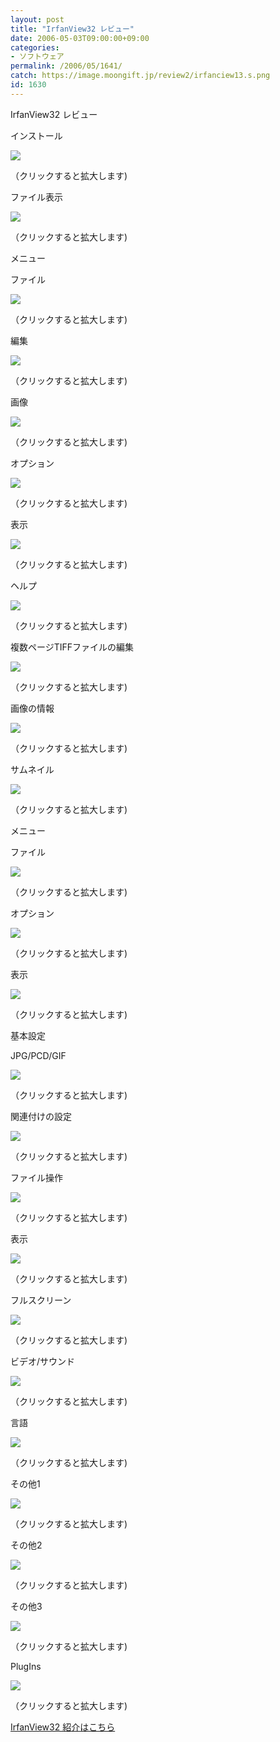 ```yaml
---
layout: post
title: "IrfanView32 レビュー"
date: 2006-05-03T09:00:00+09:00
categories:
- ソフトウェア
permalink: /2006/05/1641/
catch: https://image.moongift.jp/review2/irfanciew13.s.png
id: 1630
---
```

IrfanView32 レビュー  
<!--more-->

インストール

  

[![](https://image.moongift.jp/review2/irfanciew1.s.png)](https://image.moongift.jp/review2/irfanciew1.png)  
  
（クリックすると拡大します)

  

ファイル表示

  

[![](https://image.moongift.jp/review2/irfanciew2.s.png)](https://image.moongift.jp/review2/irfanciew2.png)  
  
（クリックすると拡大します)

  

メニュー

  

ファイル

  

[![](https://image.moongift.jp/review2/irfanciew3.s.png)](https://image.moongift.jp/review2/irfanciew3.png)  
  
（クリックすると拡大します)

  

編集

  

[![](https://image.moongift.jp/review2/irfanciew4.s.png)](https://image.moongift.jp/review2/irfanciew4.png)  
  
（クリックすると拡大します)

  

画像

  

[![](https://image.moongift.jp/review2/irfanciew5.s.png)](https://image.moongift.jp/review2/irfanciew5.png)  
  
（クリックすると拡大します)

  

オプション

  

[![](https://image.moongift.jp/review2/irfanciew6.s.png)](https://image.moongift.jp/review2/irfanciew6.png)  
  
（クリックすると拡大します)

  

表示

  

[![](https://image.moongift.jp/review2/irfanciew7.s.png)](https://image.moongift.jp/review2/irfanciew7.png)  
  
（クリックすると拡大します)

  

ヘルプ

  

[![](https://image.moongift.jp/review2/irfanciew8.s.png)](https://image.moongift.jp/review2/irfanciew8.png)  
  
（クリックすると拡大します)

  

複数ページTIFFファイルの編集

  

[![](https://image.moongift.jp/review2/irfanciew9.s.png)](https://image.moongift.jp/review2/irfanciew9.png)  
  
（クリックすると拡大します)

  

画像の情報

  

[![](https://image.moongift.jp/review2/irfanciew10.s.png)](https://image.moongift.jp/review2/irfanciew10.png)  
  
（クリックすると拡大します)

  

サムネイル

  

[![](https://image.moongift.jp/review2/irfanciew11.s.png)](https://image.moongift.jp/review2/irfanciew11.png)  
  
（クリックすると拡大します)

  

メニュー

  

ファイル

  

[![](https://image.moongift.jp/review2/irfanciew12.s.png)](https://image.moongift.jp/review2/irfanciew12.png)  
  
（クリックすると拡大します)

  

オプション

  

[![](https://image.moongift.jp/review2/irfanciew13.s.png)](https://image.moongift.jp/review2/irfanciew13.png)  
  
（クリックすると拡大します)

  

表示

  

[![](https://image.moongift.jp/review2/irfanciew14.s.png)](https://image.moongift.jp/review2/irfanciew14.png)  
  
（クリックすると拡大します)

  

基本設定

  

JPG/PCD/GIF

  

[![](https://image.moongift.jp/review2/irfanciew15.s.png)](https://image.moongift.jp/review2/irfanciew15.png)  
  
（クリックすると拡大します)

  

関連付けの設定

  

[![](https://image.moongift.jp/review2/irfanciew16.s.png)](https://image.moongift.jp/review2/irfanciew16.png)  
  
（クリックすると拡大します)

  

ファイル操作

  

[![](https://image.moongift.jp/review2/irfanciew17.s.png)](https://image.moongift.jp/review2/irfanciew17.png)  
  
（クリックすると拡大します)

  

表示

  

[![](https://image.moongift.jp/review2/irfanciew18.s.png)](https://image.moongift.jp/review2/irfanciew18.png)  
  
（クリックすると拡大します)

  

フルスクリーン

  

[![](https://image.moongift.jp/review2/irfanciew19.s.png)](https://image.moongift.jp/review2/irfanciew19.png)  
  
（クリックすると拡大します)

  

ビデオ/サウンド

  

[![](https://image.moongift.jp/review2/irfanciew20.s.png)](https://image.moongift.jp/review2/irfanciew20.png)  
  
（クリックすると拡大します)

  

言語

  

[![](https://image.moongift.jp/review2/irfanciew21.s.png)](https://image.moongift.jp/review2/irfanciew21.png)  
  
（クリックすると拡大します)

  

その他1

  

[![](https://image.moongift.jp/review2/irfanciew22.s.png)](https://image.moongift.jp/review2/irfanciew22.png)  
  
（クリックすると拡大します)

  

その他2

  

[![](https://image.moongift.jp/review2/irfanciew23.s.png)](https://image.moongift.jp/review2/irfanciew23.png)  
  
（クリックすると拡大します)

  

その他3

  

[![](https://image.moongift.jp/review2/irfanciew24.s.png)](https://image.moongift.jp/review2/irfanciew24.png)  
  
（クリックすると拡大します)

  

PlugIns

  

[![](https://image.moongift.jp/review2/irfanciew25.s.png)](https://image.moongift.jp/review2/irfanciew25.png)  
  
（クリックすると拡大します)

  

[IrfanView32 紹介はこちら](http://fw.moongift.jp/intro/i-1634.html)

